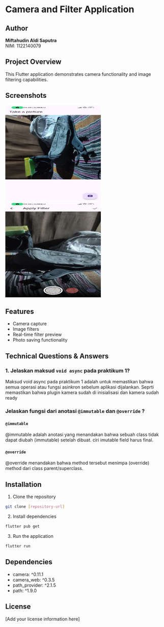 # Camera and Filter Application

## Author
**Miftahudin Aldi Saputra**  
NIM: 1122140079

## Project Overview
This Flutter application demonstrates camera functionality and image filtering capabilities.

## Screenshots
<img src="https://github.com/Mifta24/tugas-kamera-flutter/blob/main/assets/images/take.jpg" width="300px" height="300px" >
<img src="https://github.com/Mifta24/tugas-kamera-flutter/blob/main/assets/images/filter.jpg" width="300px" height="300px" >

## Features
- Camera capture
- Image filters
- Real-time filter preview
- Photo saving functionality

## Technical Questions & Answers

### 1. Jelaskan maksud `void async` pada praktikum 1?
Maksud void async pada praktikum 1 adalah untuk memastikan bahwa semua operasi atau fungsi asinkron sebelum aplikasi dijalankan. Seprti memastikan bahwa plugin kamera sudah di inisialisasi dan kamera sudah ready

### Jelaskan fungsi dari anotasi `@immutable` dan `@override` ?

#### `@immutable`
@immutable adalah anotasi yang menandakan bahwa sebuah class tidak dapat diubah (immutable) setelah dibuat. ciri imutable field harus final.

#### `@override`
@override menandakan bahwa method tersebut menimpa (override) method dari class parent/superclass.

## Installation

1. Clone the repository
```bash
git clone [repository-url]
```

2. Install dependencies
```bash
flutter pub get
```

3. Run the application
```bash
flutter run
```

## Dependencies
- camera: ^0.11.1
- camera_web: ^0.3.5
- path_provider: ^2.1.5
- path: ^1.9.0

## License
[Add your license information here]

